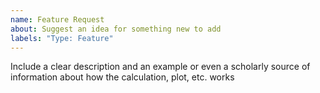 ```yaml
---
name: Feature Request
about: Suggest an idea for something new to add
labels: "Type: Feature"
---
```

Include a clear description and an example or even a scholarly source of information about how the calculation, plot, etc. works
